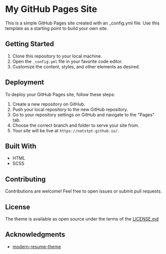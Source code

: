 # My GitHub Pages Site

This is a simple GitHub Pages site created with an _config.yml file. Use this template as a starting point to build your own site.

## Getting Started

1. Clone this repository to your local machine.
2. Open the `_config.yml` file in your favorite code editor.
3. Customize the content, styles, and other elements as desired.

## Deployment

To deploy your GitHub Pages site, follow these steps:

1. Create a new repository on GitHub.
2. Push your local repository to the new GitHub repository.
3. Go to your repository settings on GitHub and navigate to the "Pages" tab.
4. Choose the correct branch and folder to serve your site from.
5. Your site will be live at `https://natstpt.github.io/`.

## Built With

- HTML
- SCSS

## Contributing

Contributions are welcome! Feel free to open issues or submit pull requests.

## License

The theme is available as open source under the terms of the [LICENSE.md](LICENSE.md)

## Acknowledgments

- [modern-resume-theme](https://github.com/sproogen/modern-resume-theme/)
